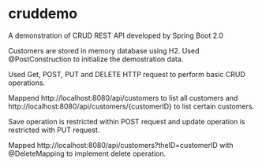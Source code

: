 # cruddemo
A demonstration of CRUD REST API developed by Spring Boot 2.0

Customers are stored in memory database using H2.
Used @PostConstruction to initialize the demostration data.

Used Get, POST, PUT and DELETE HTTP request to perform basic CRUD operations. 

Mappend http://localhost:8080/api/customers to list all customers and http://localhost:8080/api/customers/{customerID} to list certain customers.

Save operation is restricted within POST request and update operation is restricted with PUT request.

Mapped http://localhost:8080/api/customers?theID=customerID with @DeleteMapping to implement delete operation.
